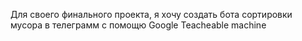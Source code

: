 Для своего финального проекта, я хочу создать бота сортировки мусора в телеграмм с помощю Google Teacheable machine
